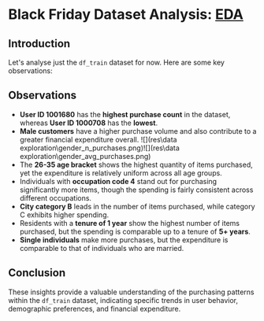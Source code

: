 # Black Friday Dataset Analysis: [EDA](eda.ipynb)

## Introduction
Let's analyse just the `df_train` dataset for now. Here are some key observations:

## Observations

- **User ID 1001680** has the **highest purchase count** in the dataset, whereas **User ID 1000708** has the **lowest**.
- **Male customers** have a higher purchase volume and also contribute to a greater financial expenditure overall.
![](res\data exploration\gender_n_purchases.png)![](res\data exploration\gender_avg_purchases.png)
- The **26-35 age bracket** shows the highest quantity of items purchased, yet the expenditure is relatively uniform across all age groups.
- Individuals with **occupation code 4** stand out for purchasing significantly more items, though the spending is fairly consistent across different occupations.
- **City category B** leads in the number of items purchased, while category C exhibits higher spending.
- Residents with a **tenure of 1 year** show the highest number of items purchased, but the spending is comparable up to a tenure of **5+ years**.
- **Single individuals** make more purchases, but the expenditure is comparable to that of individuals who are married.

## Conclusion
These insights provide a valuable understanding of the purchasing patterns within the `df_train` dataset, indicating specific trends in user behavior, demographic preferences, and financial expenditure.
